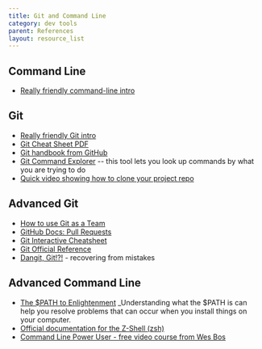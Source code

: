 ```yaml
---
title: Git and Command Line
category: dev tools
parent: References
layout: resource_list
---
```


## Command Line

- [Really friendly command-line intro](https://drive.google.com/file/d/1InprtneRusVS6AeF5XU-SzYc-ExbRWMf/view)

## Git

- [Really friendly Git intro](https://drive.google.com/file/d/1r7S30B0buECmHBanjFmTf98sYU71tI97/view)
- [Git Cheat Sheet PDF](https://education.github.com/git-cheat-sheet-education.pdf)
- [Git handbook from GitHub](https://guides.github.com/introduction/git-handbook/)
- [Git Command Explorer](https://gitexplorer.com/) -- this tool lets you look up commands by what you are trying to do
- [Quick video showing how to clone your project repo](https://www.loom.com/share/c7871fa5f80f4cbda3dbcce36db68dab)

## Advanced Git

- [How to use Git as a Team](https://slides.com/amy_nc/git-collaboration)
- [GitHub Docs: Pull Requests](https://docs.github.com/en/pull-requests)
- [Git Interactive Cheatsheet](http://ndpsoftware.com/git-cheatsheet.html#loc=index)
- [Git Official Reference](https://git-scm.com/docs)
- [Dangit, Git!?!](https://dangitgit.com/en) - recovering from mistakes

## Advanced Command Line

- [The $PATH to Enlightenment](http://alistapart.com/article/the-path-to-enlightenment/) _Understanding what the $PATH is can help you resolve problems that can occur when you install things on your computer.
- [Official documentation for the Z-Shell (zsh)](https://zsh.sourceforge.io/)
- [Command Line Power User - free video course from Wes Bos](https://commandlinepoweruser.com/)
